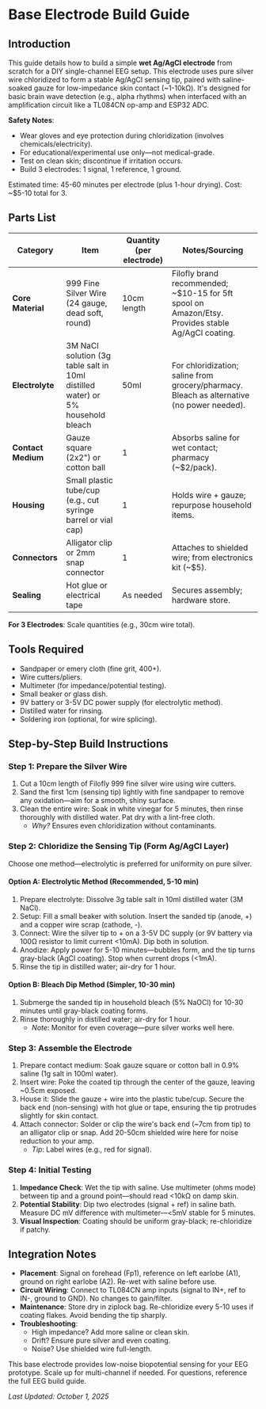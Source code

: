 # Base Electrode Build Guide

## Introduction

This guide details how to build a simple **wet Ag/AgCl electrode** from scratch for a DIY single-channel EEG setup. This electrode uses pure silver wire chloridized to form a stable Ag/AgCl sensing tip, paired with saline-soaked gauze for low-impedance skin contact (~1-10kΩ). It's designed for basic brain wave detection (e.g., alpha rhythms) when interfaced with an amplification circuit like a TL084CN op-amp and ESP32 ADC.

**Safety Notes**:

- Wear gloves and eye protection during chloridization (involves chemicals/electricity).
- For educational/experimental use only—not medical-grade.
- Test on clean skin; discontinue if irritation occurs.
- Build 3 electrodes: 1 signal, 1 reference, 1 ground.

Estimated time: 45-60 minutes per electrode (plus 1-hour drying). Cost: ~$5-10 total for 3.

## Parts List

|Category|Item|Quantity (per electrode)|Notes/Sourcing|
|---|---|---|---|
|**Core Material**|999 Fine Silver Wire (24 gauge, dead soft, round)|10cm length|Filofly brand recommended; ~$10-15 for 5ft spool on Amazon/Etsy. Provides stable Ag/AgCl coating.|
|**Electrolyte**|3M NaCl solution (3g table salt in 10ml distilled water) or 5% household bleach|50ml|For chloridization; saline from grocery/pharmacy. Bleach as alternative (no power needed).|
|**Contact Medium**|Gauze square (2x2") or cotton ball|1|Absorbs saline for wet contact; pharmacy (~$2/pack).|
|**Housing**|Small plastic tube/cup (e.g., cut syringe barrel or vial cap)|1|Holds wire + gauze; repurpose household items.|
|**Connectors**|Alligator clip or 2mm snap connector|1|Attaches to shielded wire; from electronics kit (~$5).|
|**Sealing**|Hot glue or electrical tape|As needed|Secures assembly; hardware store.|

**For 3 Electrodes**: Scale quantities (e.g., 30cm wire total).

## Tools Required

- Sandpaper or emery cloth (fine grit, 400+).
- Wire cutters/pliers.
- Multimeter (for impedance/potential testing).
- Small beaker or glass dish.
- 9V battery or 3-5V DC power supply (for electrolytic method).
- Distilled water for rinsing.
- Soldering iron (optional, for wire splicing).

## Step-by-Step Build Instructions

### Step 1: Prepare the Silver Wire

1. Cut a 10cm length of Filofly 999 fine silver wire using wire cutters.
2. Sand the first 1cm (sensing tip) lightly with fine sandpaper to remove any oxidation—aim for a smooth, shiny surface.
3. Clean the entire wire: Soak in white vinegar for 5 minutes, then rinse thoroughly with distilled water. Pat dry with a lint-free cloth.
    - _Why?_ Ensures even chloridization without contaminants.

### Step 2: Chloridize the Sensing Tip (Form Ag/AgCl Layer)

Choose one method—electrolytic is preferred for uniformity on pure silver.

#### Option A: Electrolytic Method (Recommended, 5-10 min)

1. Prepare electrolyte: Dissolve 3g table salt in 10ml distilled water (3M NaCl).
2. Setup: Fill a small beaker with solution. Insert the sanded tip (anode, +) and a copper wire scrap (cathode, -).
3. Connect: Wire the silver tip to + on a 3-5V DC supply (or 9V battery via 100Ω resistor to limit current <10mA). Dip both in solution.
4. Anodize: Apply power for 5-10 minutes—bubbles form, and the tip turns gray-black (AgCl coating). Stop when current drops (<1mA).
5. Rinse the tip in distilled water; air-dry for 1 hour.

#### Option B: Bleach Dip Method (Simpler, 10-30 min)

1. Submerge the sanded tip in household bleach (5% NaOCl) for 10-30 minutes until gray-black coating forms.
2. Rinse thoroughly in distilled water; air-dry for 1 hour.
    - _Note_: Monitor for even coverage—pure silver works well here.

### Step 3: Assemble the Electrode

1. Prepare contact medium: Soak gauze square or cotton ball in 0.9% saline (1g salt in 100ml water).
2. Insert wire: Poke the coated tip through the center of the gauze, leaving ~0.5cm exposed.
3. House it: Slide the gauze + wire into the plastic tube/cup. Secure the back end (non-sensing) with hot glue or tape, ensuring the tip protrudes slightly for skin contact.
4. Attach connector: Solder or clip the wire's back end (~7cm from tip) to an alligator clip or snap. Add 20-50cm shielded wire here for noise reduction to your amp.
    - _Tip_: Label wires (e.g., red for signal).

### Step 4: Initial Testing

1. **Impedance Check**: Wet the tip with saline. Use multimeter (ohms mode) between tip and a ground point—should read <10kΩ on damp skin.
2. **Potential Stability**: Dip two electrodes (signal + ref) in saline bath. Measure DC mV difference with multimeter—<5mV stable for 5 minutes.
3. **Visual Inspection**: Coating should be uniform gray-black; re-chloridize if patchy.

## Integration Notes

- **Placement**: Signal on forehead (Fp1), reference on left earlobe (A1), ground on right earlobe (A2). Re-wet with saline before use.
- **Circuit Wiring**: Connect to TL084CN amp inputs (signal to IN+, ref to IN-, ground to GND). No changes to gain/filter.
- **Maintenance**: Store dry in ziplock bag. Re-chloridize every 5-10 uses if coating flakes. Avoid bending the tip sharply.
- **Troubleshooting**:
    - High impedance? Add more saline or clean skin.
    - Drift? Ensure pure silver and even coating.
    - Noise? Use shielded wire full-length.

This base electrode provides low-noise biopotential sensing for your EEG prototype. Scale up for multi-channel if needed. For questions, reference the full EEG build guide.

_Last Updated: October 1, 2025_
